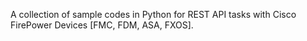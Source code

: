 A collection of sample codes in Python for REST API tasks with Cisco FirePower Devices [FMC, FDM, ASA, FXOS]. 
